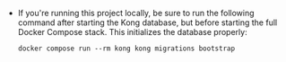 - If you're running this project locally, be sure to run the following command after starting the Kong database, but before starting the full Docker Compose stack. This initializes the database properly:
  
  `docker compose run --rm kong kong migrations bootstrap`
